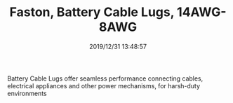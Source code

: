 ﻿---
layout: post 
title: Faston, Battery Cable Lugs, 14AWG-8AWG
tags: O-type
categories: housing-terminal
overview: Battery Cable Lugs offer seamless performance connecting cables, electrical appliances and other power mechanisms, for harsh-duty environments
series: Faston
part_number: AJ1408
thumb_img: static/202006/211-thumb-20200629081145.jpg
small_img: static/202006/211-20200629081145.jpg
date: 2019/12/31 13:48:57
---


Battery Cable Lugs offer seamless performance connecting cables, electrical appliances and other power mechanisms, for harsh-duty environments
